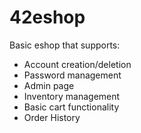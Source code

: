 # 42eshop

Basic eshop that supports:
- Account creation/deletion
- Password management
- Admin page
- Inventory management
- Basic cart functionality
- Order History
